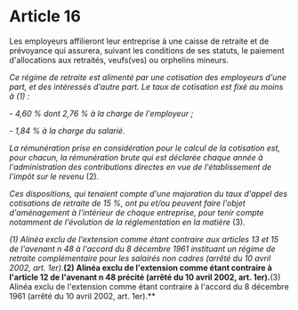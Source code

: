 # Article 16

Les employeurs affilieront leur entreprise à une caisse de retraite et de prévoyance qui assurera, suivant les conditions de ses statuts, le paiement d'allocations aux retraités, veufs(ves) ou orphelins mineurs.

*Ce régime de retraite est alimenté par une cotisation des employeurs d'une part, et des intéressés d'autre part. Le taux de cotisation est fixé au moins à (1) :*

*- 4,60 % dont 2,76 % à la charge de l'employeur ;*

*- 1,84 % à la charge du salarié*.

*La rémunération prise en considération pour le calcul de la cotisation est, pour chacun, la rémunération brute qui est déclarée chaque année à l'administration des contributions directes en vue de l'établissement de l'impôt sur le revenu* (2).

*Ces dispositions, qui tenaient compte d'une majoration du taux d'appel des cotisations de retraite de 15 %, ont pu et/ou peuvent faire l'objet d'aménagement à l'intérieur de chaque entreprise, pour tenir compte notamment de l'évolution de la réglementation en la matière* (3).

*(1) Alinéa exclu de l'extension comme étant contraire aux articles 13 et 15 de l'avenant n 48 à l'accord du 8 décembre 1961 instituant un régime de retraite complémentaire pour les salairés non cadres (arrêté du 10 avril 2002, art. 1er).***(2) Alinéa exclu de l'extension comme étant contraire à l'article 12 de l'avenant n 48 précité (arrêté du 10 avril 2002, art. 1er).**(3) Alinéa exclu de l'extension comme étant contraire à l'accord du 8 décembre 1961 (arrêté du 10 avril 2002, art. 1er).**